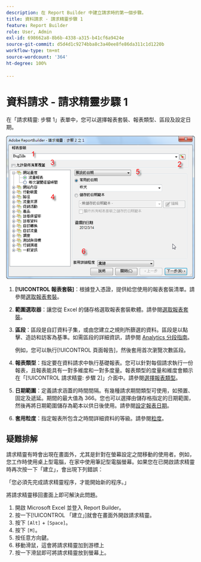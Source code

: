 ```yaml
---
description: 在 Report Builder 中建立請求時的第一個步驟。
title: 資料請求 - 請求精靈步驟 1
feature: Report Builder
role: User, Admin
exl-id: 698662a8-8b6b-4338-a315-b41cf6a9424e
source-git-commit: d5d4d1c9274bba8c3a40ee8fe86da311c1d1220b
workflow-type: tm+mt
source-wordcount: '364'
ht-degree: 100%

---
```


# 資料請求 - 請求精靈步驟 1

在「請求精靈: 步驟 1」表單中，您可以選擇報表套裝、報表類型、區段及設定日期。

![](assets/rw1_overview.png)

1. **[!UICONTROL 報表套裝]**：根據登入憑證，提供給您使用的報表套裝清單。請參閱[選取報表套裝](/help/analyze/report-builder/data-requests/selecting-report-suites/t-select-report-suites.md)。

1. **範圍選取器**：讓您從 Excel 的儲存格選取報表套裝軟體。請參閱[選取報表套裝](/help/analyze/report-builder/data-requests/selecting-report-suites/t-select-report-suites.md)。

1. **區段**：區段是自訂資料子集，或由您建立之規則所篩選的資料。區段是以點擊、造訪和訪客為基準。如需區段的詳細資訊，請參閱 [Analytics 分段指南](https://experienceleague.adobe.com/docs/analytics/components/segmentation/seg-home.html)。

   例如，您可以執行[!UICONTROL 頁面報告]，然後套用首次瀏覽次數區段。

1. **報表類型**：指定要在資料請求中執行基礎報表。您可以針對每個請求執行一份報表，且報表能具有一對多維度和一對多度量。報表類型的度量和維度會顯示在「[!UICONTROL 請求精靈: 步驟 2]」介面中。請參閱[選擇報表類型](/help/analyze/report-builder/data-requests/c-report-types/select-report-types.md)。

1. **日期範圍**：定義請求涵蓋的時間間隔。有幾種請求期間類型可使用，如預置、固定及遞延。期間的最大值為 366。您也可以選擇由儲存格指定的日期範圍，然後再將日期範圍儲存為範本以供日後使用。請參閱[設定報表日期](/help/analyze/report-builder/data-requests/configuring-report-dates/custom-calendar.md)。

1. **套用粒度**：指定報表所包含之時間詳細資料的等級。請參閱[粒度](/help/analyze/report-builder/data-requests/configuring-report-dates/granularity.md)。

## 疑難排解

請求精靈有時會出現在畫面外，尤其是針對在螢幕設定之間移動的使用者。例如，您工作時使用桌上型電腦，在家中使用筆記型電腦螢幕。如果您在已開啟請求精靈時再次按一下「建立」，會出現下列錯誤：

「您必須先完成請求精靈程序，才能開始新的程序。」

將請求精靈移回畫面上即可解決此問題。

1. 開啟 Microsoft Excel 並登入 Report Builder。
2. 按一下[!UICONTROL 「建立」]就會在畫面外開啟請求精靈。
3. 按下 `[Alt]` + `[Space]`。
4. 按下 `[M]`。
5. 按任意方向鍵。
6. 移動滑鼠，這會將請求精靈加到游標上
7. 按一下滑鼠即可將請求精靈放到螢幕上。
